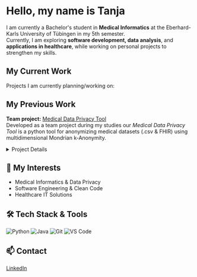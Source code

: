 # Hello, my name is Tanja

I am currently a Bachelor's student in **Medical Informatics** at the Eberhard-Karls University of Tübingen in my 5th semester.  
Currently, I am exploring **software development, data analysis**, and **applications in healthcare**, while working on personal projects to strengthen my skills.

## My Current Work 
Projects I am currently planning/working on:


## My Previous Work
**Team project:** [Medical Data Privacy Tool](https://github.com/pfeiferAI/MedicalDataPrivacyTool_repo)  
Developed as a team project during my studies our _Medical Data Privacy Tool_ is a python tool for anonymizing medical datasets (.csv & FHIR) using multidimensional Mondrian k-Anonymity.  
<details>
  <summary>Project Details</summary>

This tool implements k-Anonymity to reduce re-identification risk while preserving data utility. It supports .csv and FHIR (.xml & .json) formats. The algorithm uses the multidimensional Mondrian method to anonymize datasets via recursive attribute splitting and generalization/suppression.

It allows the user to choose the k-value (level of anonymity) and minimum diversity threshold. The GUI enables easy selection of quasi-identifiers to be anonymized.  

For more details, feel free to check out the full Team Project repository with its detailed README.

</details>



## 🎯 My Interests 
- Medical Informatics & Data Privacy
- Software Engineering & Clean Code
- Healthcare IT Solutions

## 🛠 Tech Stack & Tools
![Python](https://img.shields.io/badge/Python-3776AB?style=for-the-badge&logo=python&logoColor=white)
![Java](https://img.shields.io/badge/Java-007396?style=for-the-badge&logo=java&logoColor=white)
![Git](https://img.shields.io/badge/Git-F05032?style=for-the-badge&logo=git&logoColor=white)
![VS Code](https://img.shields.io/badge/VS_Code-007ACC?style=for-the-badge&logo=visual-studio-code&logoColor=white)  

## 📫 Contact   
[LinkedIn](https://www.linkedin.com/in/tanja-vicol-2122aa35b/)
